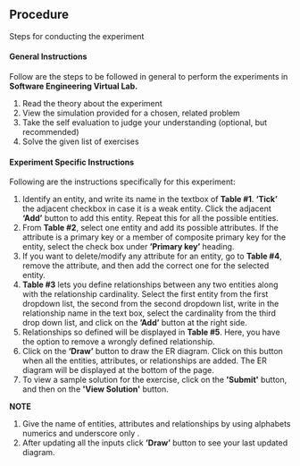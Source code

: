 ## Procedure

Steps for conducting the experiment

#### **General Instructions**

Follow are the steps to be followed in general to perform the experiments in **Software Engineering Virtual Lab.**

1. Read the theory about the experiment
2. View the simulation provided for a chosen, related problem
3. Take the self evaluation to judge your understanding (optional, but recommended)
4. Solve the given list of exercises


#### **Experiment Specific Instructions**
Following are the instructions specifically for this experiment:

1. Identify an entity, and write its name in the textbox of **Table #1**. **‘Tick’** the adjacent checkbox in case it is a weak entity. Click the adjacent **‘Add’** button to add this entity. Repeat this for all the possible entities.
2. From **Table #2**, select one entity and add its possible attributes. If the attribute is a primary key or a member of composite primary key for the entity, select the check box under **’Primary key’** heading.
3. If you want to delete/modify any attribute for an entity, go to **Table #4**, remove the attribute, and then add the correct one for the selected entity. 
4. **Table #3** lets you define relationships between any two entities along with the relationship cardinality. Select the first entity from the first dropdown list, the second from the second dropdown list, write in the relationship name in the text box, select the cardinality from the third drop down list, and click on the **’Add’** button at the right side.
5. Relationships so defined will be displayed in **Table #5**. Here, you have the option to remove a wrongly defined relationship.
6. Click on the **‘Draw’** button to draw the ER diagram. Click on this button when all the entities, attributes, or relationships are added. The ER diagram will be displayed at the bottom of the page.
7. To view a sample solution for the exercise, click on the **'Submit'** button, and then on the **'View Solution'** button.

**NOTE** 
 
 1. Give the name of entities, attributes and relationships by using alphabets numerics and underscore only .
2. After updating all the inputs click **’Draw’** button to see your last updated diagram.